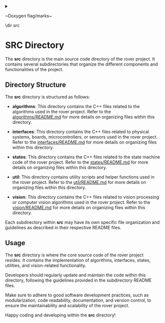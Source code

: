 <details><summary></summary></details>
<p>
~Doxygen flag/marks~

\dir src
</p>

# SRC Directory

The **src** directory is the main source code directory of the rover project. It contains several subdirectories that organize the different components and functionalities of the project.

## Directory Structure

The **src** directory is structured as follows:

- **algorithms**: This directory contains the C++ files related to the algorithms used in the rover project. Refer to the [algorithms/README.md](algorithms/README.md) for more details on organizing files within this directory.

- **interfaces**: This directory contains the C++ files related to physical systems, boards, microcontrollers, or sensors used in the rover project. Refer to the [interfaces/README.md](interfaces/README.md) for more details on organizing files within this directory.

- **states**: This directory contains the C++ files related to the state machine code of the rover project. Refer to the [states/README.md](states/README.md) for more details on organizing files within this directory.

- **util**: This directory contains utility scripts and helper functions used in the rover project. Refer to the [util/README.md](util/README.md) for more details on organizing files within this directory.

- **vision**: This directory contains the C++ files related to vision processing or computer vision algorithms used in the rover project. Refer to the [vision/README.md](vision/README.md) for more details on organizing files within this directory.

Each subdirectory within **src** may have its own specific file organization and guidelines as described in their respective README files.

## Usage

The **src** directory is where the core source code of the rover project resides. It contains the implementation of algorithms, interfaces, states, utilities, and vision-related functionality.

Developers should regularly update and maintain the code within this directory, following the guidelines provided in the subdirectory README files.

Make sure to adhere to good software development practices, such as modularization, code readability, documentation, and version control, to ensure the maintainability and scalability of the rover project.

Happy coding and developing within the **src** directory!